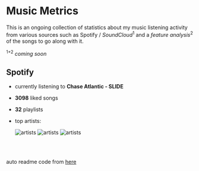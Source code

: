 # Music Metrics

This is an ongoing collection of statistics about my music listening activity from various sources such as Spotify / *SoundCloud*<sup>1</sup> and a *feature analysis*<sup>2</sup> of the songs to go along with it.

<sup>1+2</sup> *coming soon*

## Spotify

- currently listening to **Chase Atlantic - SLIDE**

- **3098** liked songs
- **32** playlists

- top artists: 

    ![artists](https://i.scdn.co/image/27717d74f3ecaa7dd1a72efb1e581674e3dbc593) ![artists](https://i.scdn.co/image/72cf4f4b7b37ffc2d954a6124b245a1faecb980c) ![artists](https://i.scdn.co/image/8eaace74aaca82eaccde400bbcab2653b9cf86e1)

<br></br>

auto readme code from [here](https://github.com/gargakshit/gargakshit)
